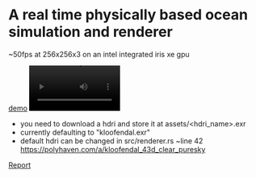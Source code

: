 # A real time physically based ocean simulation and renderer

~50fps at 256x256x3 on an intel integrated iris xe gpu

[demo](./assets/demo.mp4)
<video src='./assets/demo.mp4' width=180/>

- you need to download a hdri and store it at assets/<hdri_name>.exr
- currently defaulting to "kloofendal.exr"
- default hdri can be changed in src/renderer.rs ~line 42
https://polyhaven.com/a/kloofendal_43d_clear_puresky

[Report](paperwork.pdf)

